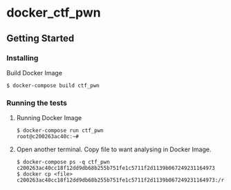 # docker_ctf_pwn

## Getting Started

### Installing

Build Docker Image

```bash:
$ docker-compose build ctf_pwn
```

### Running the tests

1. Running Docker Image

   ```bash:
   $ docker-compose run ctf_pwn
   root@c200263ac40c:~# 
   ```

1. Open another terminal. Copy file to want analysing in Docker Image.

   ```bash:
   $ docker-compose ps -q ctf_pwn
   c200263ac40cc18f12dd9db68b255b751fe1c5711f2d1139b067249231164973
   $ docker cp <file> c200263ac40cc18f12dd9db68b255b751fe1c5711f2d1139b067249231164973:/root
   ```
